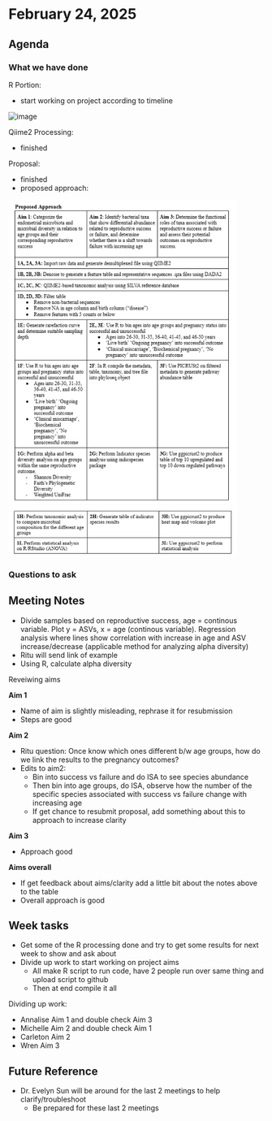 
# February 24, 2025

## Agenda


### What we have done
R Portion:
- start working on project according to timeline
<img width="720" alt="image" src="https://github.com/user-attachments/assets/1c824890-d03b-4733-bfc5-268edaefec09" />


Qiime2 Processing:
- finished

Proposal:
- finished
- proposed approach:
<img src="../images/proposed_approach1.png" height="600" width="450">
<img src="../images/proposed_approach2.png" height="100" width="450">


### Questions to ask


## Meeting Notes
- Divide samples based on reproductive success, age = continous variable. Plot y = ASVs, x = age (continous variable). Regression analysis where lines show correlation with increase in age and ASV increase/decrease (applicable method for analyzing alpha diversity)
-    Ritu will send link of example
-    Using R, calculate alpha diversity
  
Reveiwing aims

**Aim 1**
- Name of aim is slightly misleading, rephrase it for resubmission
- Steps are good
  
**Aim 2**
- Ritu question: Once know which ones different b/w age groups, how do we link the results to the pregnancy outcomes?
- Edits to aim2:
   - Bin into success vs failure and do ISA to see species abundance
   - Then bin into age groups, do ISA, observe how the number of the specific species associated with success vs failure change with increasing age
   - If get chance to resubmit proposal, add something about this to approach to increase clarity
 
**Aim 3**
- Approach good

**Aims overall**
- If get feedback about aims/clarity add a little bit about the notes above to the table
- Overall approach is good 

## Week tasks
- Get some of the R processing done and try to get some results for next week to show and ask about
- Divide up work to start working on project aims
   - All make R script to run code, have 2 people run over same thing and upload script to github
   - Then at end compile it all
 
Dividing up work:
- Annalise Aim 1 and double check Aim 3
- Michelle Aim 2 and double check Aim 1
- Carleton Aim 2
- Wren Aim 3

## Future Reference
- Dr. Evelyn Sun will be around for the last 2 meetings to help clarify/troubleshoot
  - Be prepared for these last 2 meetings 

